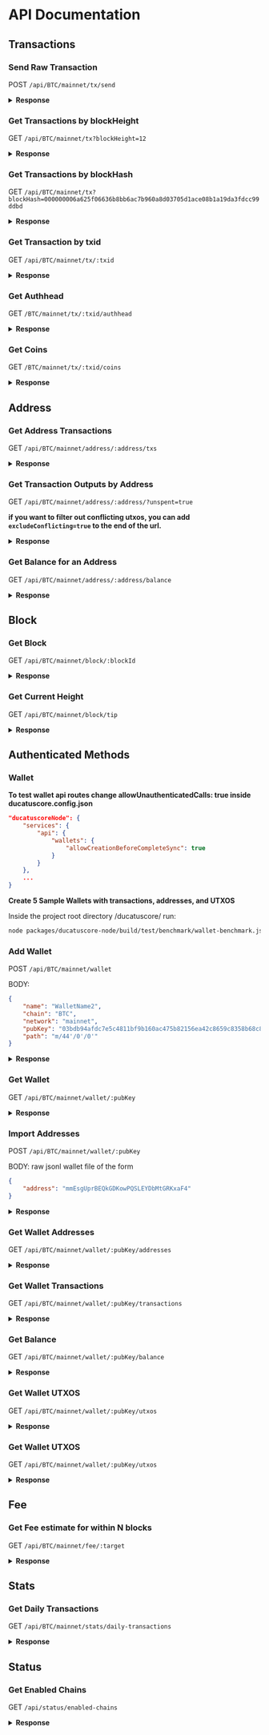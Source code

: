 # API Documentation

## Transactions

### Send Raw Transaction

POST `/api/BTC/mainnet/tx/send`

<details>
<summary>
<b>Response</b>
</summary>
<br>
<b>Use Curl command in terminal to get a response</b>

```sh
curl -v POST -H "Content-Type: application/json" -d '{"rawTx":"02000000016ac3043549876ec53aa8bd4a0839c07f52211a6b880920418cbb20b54142f1cf000000006a473044022013bfe2132c843196c43993a3562868ed26b58b5667bc3f934216afcf1643b51102206d7676a5efca242255b4f9fbd1db41273164c82723b0e01f6a324e68971aacf80121035165d8ce5fa0890e14c76bdf22cdc8be9c5ee12080aad89f897cb2026b1aba2cffffffff02706f9800000000001976a914c7cb6d4f64bf68c37a052fb094f2e0ff385e8b0a88ac804a5d05000000001976a914bb89aec81ebb0812532c34d5ee997e7319012c5c88ac00000000"}' "http://localhost:3000/api/BTC/mainnet/tx/send"
```

```json
{
    "txid": "3b96bb7e197ef276b85131afd4a09c059cc368133a26ca04ebffb0ab4f75c8b8"
}
```

</details>

### Get Transactions by blockHeight

GET `/api/BTC/mainnet/tx?blockHeight=12`

<details>
<summary>
<b>Response</b>
</summary>
<br>
<b>Use Curl command in terminal to get a response</b>

```sh
curl -v localhost:3000/api/BTC/mainnet/tx?blockHeight=12
```

```json
[
    {
        "_id": "5c34b35d69d5562c2fc44026",
        "txid": "3b96bb7e197ef276b85131afd4a09c059cc368133a26ca04ebffb0ab4f75c8b8",
        "network": "mainnet",
        "chain": "BTC",
        "blockHeight": 12,
        "blockHash": "0000000027c2488e2510d1acf4369787784fa20ee084c258b58d9fbd43802b5e",
        "blockTime": "2009-01-09T04:21:28.000Z",
        "blockTimeNormalized": "2009-01-09T04:21:28.000Z",
        "coinbase": true,
        "locktime": -1,
        "inputCount": 1,
        "outputCount": 1,
        "size": 134,
        "fee": -1,
        "value": 5000000000,
        "confirmations": 99754
    }
]
```

</details>

### Get Transactions by blockHash

GET `/api/BTC/mainnet/tx?blockHash=000000006a625f06636b8bb6ac7b960a8d03705d1ace08b1a19da3fdcc99ddbd`

<details>
<summary><b>Response</b></summary>
<br>

<b>Use Curl command in terminal to get a response</b>

```sh
curl -v localhost:3000/api/BTC/mainnet/tx?blockHash=000000006a625f06636b8bb6ac7b960a8d03705d1ace08b1a19da3fdcc99ddbd
```

```json
[
    {
        "_id": "5c34b35d69d5562c2fc43eff",
        "txid": "9b0fc92260312ce44e74ef369f5c66bbb85848f2eddd5a7a1cde251e54ccfdd5",
        "network": "mainnet",
        "chain": "BTC",
        "blockHeight": 2,
        "blockHash": "000000006a625f06636b8bb6ac7b960a8d03705d1ace08b1a19da3fdcc99ddbd",
        "blockTime": "2009-01-09T02:55:44.000Z",
        "blockTimeNormalized": "2009-01-09T02:55:44.000Z",
        "coinbase": true,
        "locktime": -1,
        "inputCount": 1,
        "outputCount": 1,
        "size": 134,
        "fee": -1,
        "value": 5000000000,
        "confirmations": 102293
    }
]
```

</details>

### Get Transaction by txid

GET `/api/BTC/mainnet/tx/:txid`

<details>
<summary><b>Response</b></summary>
<br>

<b>Use Curl command in terminal to get a response</b>

```sh
curl -v localhost:3000/api/BTC/mainnet/tx/9b0fc92260312ce44e74ef369f5c66bbb85848f2eddd5a7a1cde251e54ccfdd5
```

```json
{
    "_id": "5c34b35d69d5562c2fc43eff",
    "txid": "9b0fc92260312ce44e74ef369f5c66bbb85848f2eddd5a7a1cde251e54ccfdd5",
    "network": "mainnet",
    "chain": "BTC",
    "blockHeight": 2,
    "blockHash": "000000006a625f06636b8bb6ac7b960a8d03705d1ace08b1a19da3fdcc99ddbd",
    "blockTime": "2009-01-09T02:55:44.000Z",
    "blockTimeNormalized": "2009-01-09T02:55:44.000Z",
    "coinbase": true,
    "locktime": -1,
    "inputCount": 1,
    "outputCount": 1,
    "size": 134,
    "fee": -1,
    "value": 5000000000,
    "confirmations": 102293
}
```

</details>

### Get Authhead

GET `/BTC/mainnet/tx/:txid/authhead`

<details>
<summary>
<b>Response</b>
</summary>
<br>
<b>Use Curl command in terminal to get a response</b>

```sh
curl -v localhost:3000/api/BTC/mainnet/tx/3b96bb7e197ef276b85131afd4a09c059cc368133a26ca04ebffb0ab4f75c8b8/authhead
```

```json
{
    "authbase": "3b96bb7e197ef276b85131afd4a09c059cc368133a26ca04ebffb0ab4f75c8b8",
    "chain": "BTC",
    "identityOutputs": [],
    "network": "mainnet"
}
```

</details>

### Get Coins

GET `/BTC/mainnet/tx/:txid/coins`

<details>
<summary>
<b>Response</b>
</summary>
<br>
<b>Use Curl command in terminal to get a response</b>

```sh
curl -v localhost:3000/api/BTC/mainnet/tx/3b96bb7e197ef276b85131afd4a09c059cc368133a26ca04ebffb0ab4f75c8b8/coins
```

```json
{
    "inputs": [],
    "outputs": [
        {
          "address": "1EVzaFkkNNXq6RJh2oywwJMn8JPiq8ikDi",
          "chain": "BTC",
          "coinbase": true,
          "confirmations": -1,
          "mintHeight": 568302,
          "mintIndex": 0,
          "mintTxid": "4e9d6f0602ead97ad54c47530c7adeb2384edc21f3a8968ae62204c2797cdaef",
          "network": "mainnet",
          "script": "76a91494155788e7233d7bea9aa29feb2ed37bc878c40b88ac",
          "spentHeight": -2,
          "spentTxid": "",
          "value": 1272312279,
          "_id": "5c94f52512025b0a390269b3"
        },
        {
          "address": "false",
          "chain": "BTC",
          "coinbase": true,
          "confirmations": -1,
          "mintHeight": 568302,
          "mintIndex": 1,
          "mintTxid": "4e9d6f0602ead97ad54c47530c7adeb2384edc21f3a8968ae62204c2797cdaef",
          "network": "mainnet",
          "script": "6a24aa21a9eda7e97a9c6ca28da3a62a0330946682f8c5d2aae854990ada44329e61c4d84111",
          "spentHeight": -2,
          "spentTxid": "",
          "value": 0,
          "_id": "5c94f52512025b0a390269b6"
        }
    ]
}
```

</details>

## Address

### Get Address Transactions

GET `/api/BTC/mainnet/address/:address/txs`

<details>
<summary><b>Response</b></summary>
<br>

<b>Use Curl command in terminal to get a response</b>

```sh
curl -v localhost:3000/api/BTC/mainnet/address/12c6DSiU4Rq3P4ZxziKxzrL5LmMBrzjrJX/txs
```

```json
[
    {
        "_id": "5bd0b60d19b81e4567d3a10d",
        "chain": "BTC",
        "network": "mainnet",
        "coinbase": true,
        "mintIndex": 0,
        "spentTxid": "",
        "mintTxid": "0e3e2357e806b6cdb1f70b54c3a3a17b6714ee1f0e68bebb44a74b1efd512098",
        "mintHeight": 1,
        "spentHeight": -2,
        "address": "12c6DSiU4Rq3P4ZxziKxzrL5LmMBrzjrJX",
        "script": "410496b538e853519c726a2c91e61ec11600ae1390813a627c66fb8be7947be63c52da7589379515d4e0a604f8141781e62294721166bf621e73a82cbf2342c858eeac",
        "value": 5000000000,
        "confirmations": -1
    },
    {
        "_id": "5bd0be3f6d88cf473695b007",
        "chain": "BTC",
        "network": "mainnet",
        "coinbase": false,
        "mintIndex": 1,
        "spentTxid": "",
        "mintTxid": "d6be34ccf6edddc3cf69842dce99fe503bf632ba2c2adb0f95c63f6706ae0c52",
        "mintHeight": 127659,
        "spentHeight": -2,
        "address": "12c6DSiU4Rq3P4ZxziKxzrL5LmMBrzjrJX",
        "script": "76a914119b098e2e980a229e139a9ed01a469e518e6f2688ac",
        "value": 2000000,
        "confirmations": -1
    },
    ...
]
```

</details>

### Get Transaction Outputs by Address

GET `/api/BTC/mainnet/address/:address/?unspent=true`

**if you want to filter out conflicting utxos, you can add `excludeConflicting=true` to the end of the url.**

<details>
<summary><b>Response</b></summary>
<br>

<b>Use Curl command in terminal to get a response</b>

```sh
curl -v localhost:3000/api/BTC/mainnet/address/12c6DSiU4Rq3P4ZxziKxzrL5LmMBrzjrJX/?unspent=true
```

```json
[
    {
        "_id": "5c34b35d69d5562c2fc43e89",
        "chain": "BTC",
        "network": "mainnet",
        "coinbase": true,
        "mintIndex": 0,
        "spentTxid": "",
        "mintTxid": "0e3e2357e806b6cdb1f70b54c3a3a17b6714ee1f0e68bebb44a74b1efd512098",
        "mintHeight": 1,
        "spentHeight": -2,
        "address": "12c6DSiU4Rq3P4ZxziKxzrL5LmMBrzjrJX",
        "script": "410496b538e853519c726a2c91e61ec11600ae1390813a627c66fb8be7947be63c52da7589379515d4e0a604f8141781e62294721166bf621e73a82cbf2342c858eeac",
        "value": 5000000000,
        "confirmations": -1
    }
]
```

</details>

### Get Balance for an Address

GET `/api/BTC/mainnet/address/:address/balance`

<details>
<summary><b>Response</b></summary>
<br>

<b>Use Curl command in terminal to get a response</b>

```sh
curl -v localhost:3000/api/BTC/mainnet/address/12c6DSiU4Rq3P4ZxziKxzrL5LmMBrzjrJX/balance
```

```json
{
    "confirmed": 5000000000,
    "unconfirmed": 0,
    "balance": 5000000000
}
```

</details>

## Block

### Get Block

GET `/api/BTC/mainnet/block/:blockId`

<details>
<summary><b>Response</b></summary>
<br>

<b>Use Curl command in terminal to get a response</b>

```sh
curl -v localhost:3000/api/BTC/mainnet/block/00000000839a8e6886ab5951d76f411475428afc90947ee320161bbf18eb6048
```

```json
{
    "_id": "5c34b53569d5562c2fc8e65a",
    "chain": "BTC",
    "network": "mainnet",
    "hash": "00000000839a8e6886ab5951d76f411475428afc90947ee320161bbf18eb6048",
    "height": 1,
    "version": 1,
    "size": 215,
    "merkleRoot": "0e3e2357e806b6cdb1f70b54c3a3a17b6714ee1f0e68bebb44a74b1efd512098",
    "time": "2009-01-09T02:54:25.000Z",
    "timeNormalized": "2009-01-09T02:54:25.000Z",
    "nonce": 2573394689,
    "bits": 486604799,
    "previousBlockHash": "000000000019d6689c085ae165831e934ff763ae46a2a6c172b3f1b60a8ce26f",
    "nextBlockHash": "000000006a625f06636b8bb6ac7b960a8d03705d1ace08b1a19da3fdcc99ddbd",
    "reward": 5000000000,
    "transactionCount": 1,
    "confirmations": 102295
}
```

</details>

### Get Current Height

GET `/api/BTC/mainnet/block/tip`

<details>
<summary><b>Response</b></summary>
<br>

<b>Use Curl command in terminal to get a response</b>

```sh
curl -v localhost:3000/api/BTC/mainnet/block/tip
```

```json
{
    "_id": "5c94f6da12025b0a3904ba43",
    "chain": "BTC",
    "network": "mainnet",
    "hash": "000000000000000000256c7224f97c8c508fc8b4bb5537b0d731b7d45741408a",
    "height": 568303,
    "version": 1073676288,
    "size": 857826,
    "merkleRoot": "b982461de5253a8811c8a2106d800a10d08e8a185243b863378319d759a9a899",
    "time": "2019-03-22T14:53:30.000Z",
    "timeNormalized": "2019-03-22T14:53:30.000Z",
    "nonce": 4185218842,
    "bits": 388915479,
    "previousBlockHash": "0000000000000000002254ad0d85d25bb554f7a85f88130934fd67451653477c",
    "nextBlockHash": "",
    "reward": 1275381759,
    "transactionCount": 1644,
    "confirmations": 1
}
```

</details>

## Authenticated Methods

### Wallet

**To test wallet api routes change allowUnauthenticatedCalls: true inside ducatuscore.config.json**

```json
"ducatuscoreNode": {
    "services": {
        "api": {
            "wallets": {
                "allowCreationBeforeCompleteSync": true
            }
        }
    },
    ...
}
```

**Create 5 Sample Wallets with transactions, addresses, and UTXOS**

Inside the project root directory /ducatuscore/ run:

```sh
node packages/ducatuscore-node/build/test/benchmark/wallet-benchmark.js
```

### Add Wallet

POST `/api/BTC/mainnet/wallet`

BODY:

```json
{
    "name": "WalletName2",
    "chain": "BTC",
    "network": "mainnet",
    "pubKey": "03bdb94afdc7e5c4811bf9b160ac475b82156ea42c8659c8358b68c828df9a1c3d",
    "path": "m/44'/0'/0'"
}
```

<details>
<summary><b>Response</b></summary>
<br>

<b>Use Curl command in terminal to get a response</b>

```sh
curl -v POST -H "Content-Type: application/json" -d '{
  "name": "WalletName2",
  "chain": "BTC",
  "network": "mainnet",
  "pubKey": "03bdb94afdc7e5c4811bf9b160ac475b82156ea42c8659c8358b68c828df9a1c3d",
  "path": "m/44'/0'/0'"
}'
"http://localhost:3000/api/BTC/mainnet/wallet/"
```

```json
{
    "chain": "BTC",
    "network": "mainnet",
    "name": "WalletName2",
    "pubKey": "03bdb94afdc7e5c4811bf9b160ac475b82156ea42c8659c8358b68c828df9a1c3d",
    "path": "m/44'/0'/0'",
    "_id": "5c3631e538704e27c6f146c3"
}
```

</details>

### Get Wallet

GET `/api/BTC/mainnet/wallet/:pubKey`

<details>
<summary><b>Response</b></summary>
<br>

<b>Use Curl command in terminal to get a response</b>

```sh
curl -v localhost:3000/api/BTC/mainnet/wallet/03bdb94afdc7e5c4811bf9b160ac475b82156ea42c8659c8358b68c828df9a1c3d
```

```json
{
    "_id": "5c3639d1e60f7b2e174afc65",
    "chain": "BTC",
    "network": "mainnet",
    "name": "WalletName",
    "pubKey": "03bdb94afdc7e5c4811bf9b160ac475b82156ea42c8659c8358b68c828df9a1c3d",
    "path": "m/44'/0'/0'",
    "singleAddress": null
}
```

</details>

### Import Addresses

POST `/api/BTC/mainnet/wallet/:pubKey`

BODY: raw jsonl wallet file of the form

```json
{
    "address": "mmEsgUprBEQkGDKowPQSLEYDbMtGRKxaF4"
}
```

<details>
<summary><b>Response</b></summary>
<br>

<b>Use Curl command in terminal to get a response</b>

```sh
curl -v localhost:3000/api/BTC/mainnet/wallet/03bdb94afdc7e5c4811bf9b160ac475b82156ea42c8659c8358b68c828df9a1c3d
```

```json
{
    "_id": "5c3639d1e60f7b2e174afc65",
    "chain": "BTC",
    "network": "mainnet",
    "name": "WalletName",
    "pubKey": "03bdb94afdc7e5c4811bf9b160ac475b82156ea42c8659c8358b68c828df9a1c3d",
    "path": "m/44'/0'/0'",
    "singleAddress": null
}
```

</details>

### Get Wallet Addresses

GET `/api/BTC/mainnet/wallet/:pubKey/addresses`

<details>
<summary><b>Response</b></summary>
<br>

<b>Use Curl command in terminal to get a response</b>

```sh
curl -v localhost:3000/api/BTC/mainnet/wallet/03bdb94afdc7e5c4811bf9b160ac475b82156ea42c8659c8358b68c828df9a1c3d/addresses
```

```json
[
    {
        "address": "12c6DSiU4Rq3P4ZxziKxzrL5LmMBrzjrJX"
    },
    {
        "address": "1HLoD9E4SDFFPDiYfNYnkBLQ85Y51J3Zb1"
    },
    {
        "address": "1FvzCLoTPGANNjWoUo6jUGuAG3wg1w4YjR"
    }
]
```

</details>

### Get Wallet Transactions

GET `/api/BTC/mainnet/wallet/:pubKey/transactions`

<details>
<summary><b>Response</b></summary>
<br>

<b>Use Curl command in terminal to get a response</b>

```sh
curl -v localhost:3000/api/BTC/mainnet/wallet/02870d8366cf8e50f383e38e5fafc01d956b67f25fbf5c1dd4e3766cf85acbc400/transactions
```

```json
[
    {
        "id":"5c34b35d69d5562c2fc43e8c",
        "txid":"0e3e2357e806b6cdb1f70b54c3a3a17b6714ee1f0e68bebb44a74b1efd512098",
        "fee":0,"size":134,
        "category":"receive",
        "satoshis":5000000000,
        "height":1,
        "address":"12c6DSiU4Rq3P4ZxziKxzrL5LmMBrzjrJX",
        "outputIndex":0,
        "blockTime":"2009-01-09T02:54:25.000Z"
    }
]
```

</details>

### Get Balance

GET `/api/BTC/mainnet/wallet/:pubKey/balance`

<details>
<summary><b>Response</b></summary>
<br>

<b>Use Curl command in terminal to get a response</b>

```sh
curl -v localhost:3000/api/BTC/mainnet/wallet/02870d8366cf8e50f383e38e5fafc01d956b67f25fbf5c1dd4e3766cf85acbc400/balance
```

```json
{
    "confirmed": 46800000000,
    "unconfirmed": 0,
    "balance": 46800000000
}
```

</details>

### Get Wallet UTXOS

GET `/api/BTC/mainnet/wallet/:pubKey/utxos`

<details>
<summary><b>Response</b></summary>
<br>

<b>Use Curl command in terminal to get a response</b>

```sh
curl -v localhost:3000/api/BTC/mainnet/wallet/02870d8366cf8e50f383e38e5fafc01d956b67f25fbf5c1dd4e3766cf85acbc400/utxos
```

```json
[
    {
        "_id": "5c34b36069d5562c2fc45b09",
        "chain": "BTC",
        "network": "mainnet",
        "coinbase": false,
        "mintIndex": 1,
        "spentTxid": "",
        "mintTxid": "828ef3b079f9c23829c56fe86e85b4a69d9e06e5b54ea597eef5fb3ffef509fe",
        "mintHeight": 248,
        "spentHeight": -2,
        "address": "12cbQLTFMXRnSzktFkuoG3eHoMeFtpTu3S",
        "script": "410411db93e1dcdb8a016b49840f8c53bc1eb68a382e97b1482ecad7b148a6909a5cb2e0eaddfb84ccf9744464f82e160bfa9b8b64f9d4c03f999b8643f656b412a3ac",
        "value": 1800000000,
        "confirmations": 103006
    }
]
```

</details>

### Get Wallet UTXOS

GET `/api/BTC/mainnet/wallet/:pubKey/utxos`

<details>
<summary><b>Response</b></summary>
<br>

<b>Use Curl command in terminal to get a response</b>

```sh
curl -v localhost:3000/api/BTC/mainnet/wallet/02870d8366cf8e50f383e38e5fafc01d956b67f25fbf5c1dd4e3766cf85acbc400/addresses/missing
```

```json
[
    {
        "_id": "5c34b36069d5562c2fc45b09",
        "chain": "BTC",
        "network": "mainnet",
        "coinbase": false,
        "mintIndex": 1,
        "spentTxid": "",
        "mintTxid": "828ef3b079f9c23829c56fe86e85b4a69d9e06e5b54ea597eef5fb3ffef509fe",
        "mintHeight": 248,
        "spentHeight": -2,
        "address": "12cbQLTFMXRnSzktFkuoG3eHoMeFtpTu3S",
        "script": "410411db93e1dcdb8a016b49840f8c53bc1eb68a382e97b1482ecad7b148a6909a5cb2e0eaddfb84ccf9744464f82e160bfa9b8b64f9d4c03f999b8643f656b412a3ac",
        "value": 1800000000,
        "confirmations": 103006
    }
]
```

</details>

## Fee

### Get Fee estimate for within N blocks

GET `/api/BTC/mainnet/fee/:target`

<details>
<summary><b>Response</b></summary>
<br>

<b>Use Curl command in terminal to get a response</b>

```sh
curl -v localhost:3000/api/BTC/mainnet/fee/22
```

```json
{
    "blocks": "22",
    "feerate": "0.00002003"
}
```

</details>

## Stats

### Get Daily Transactions

GET `/api/BTC/mainnet/stats/daily-transactions`

<details>
<summary><b>Response</b></summary>
<br>

<b>Use Curl command in terminal to get a response</b>

```sh
curl -v localhost:3000/api/BTC/mainnet/stats/daily-transactions
```

```json
{
    "chain": "BTC",
    "network": "mainnet",
    "results":
    [
        {
            "date": "2009-01-09",
            "transactionCount": 14
        },
        {
            "date": "2009-01-10",
            "transactionCount": 61
        },
        ...
    ]
}
```

</details>

## Status

### Get Enabled Chains

GET `/api/status/enabled-chains`

<details>
<summary><b>Response</b></summary>
<br>

<b>Use Curl command in terminal to get a response</b>

```sh
curl -v localhost:3000/api/status/enabled-chains
```

```json
[
    {
        "chain": "BTC",
        "network": "mainnet"
    },
    {
        "chain": "BTC",
        "network": "testnet"
    },
    {
        "chain": "BCH",
        "network": "mainnet"
    },
    {
        "chain": "BCH",
        "network": "testnet"
    }
]
```

</details>

